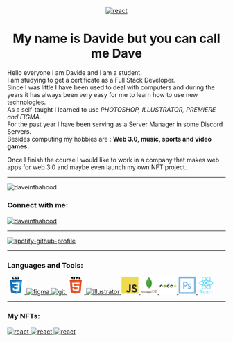 <p align="center">
<a href="https://google.com" target="_blank" rel="noreferrer"> <img src="https://c4.wallpaperflare.com/wallpaper/701/872/935/mr-robot-tv-series-hello-friend-elliot-mr-robot-hd-wallpaper-preview.jpg" alt="react" width="800" height="400"/> </a>

</p>

<h1 align="center"><strong> My name is Davide but you can call me Dave </strong></h1> 

<p align="left">Hello everyone I am Davide and I am a student.<br>
I am studying to get a certificate as a Full Stack Developer.<br> 
Since I was little I have been used to deal with computers and during the years it has always been very easy for me to learn how to use new technologies.<br> 
As a self-taught I learned to use <em> PHOTOSHOP, ILLUSTRATOR, PREMIERE and FIGMA.</em><br>
For the past year I have been serving as a Server Manager in some Discord Servers. <br>
Besides computing my hobbies are : <strong> Web 3.0, music, sports and video games.</strong> <br>

Once I finish the course I would like to work in a company that makes web apps for web 3.0 and maybe even launch my own NFT project.</p>


<!--
**daveinthahood/daveinthahood** is a ✨ _special_ ✨ repository because its `README.md` (this file) appears on your GitHub profile.

Here are some ideas to get you started:

- 🔭 I’m currently working on ...
- 🌱 I’m currently learning ...
- 👯 I’m looking to collaborate on ...
- 🤔 I’m looking for help with ...
- 💬 Ask me about ...
- 📫 How to reach me: ...
- 😄 Pronouns: ...
- ⚡ Fun fact: ...

-->
<hr>
<p align="left"> <img src="https://komarev.com/ghpvc/?username=daveinthahood&label=Profile%20views&color=0e75b6&style=flat" alt="daveinthahood" /> </p>



<h3 align="left">Connect with me:</h3>
<p align="left">
<a href="https://twitter.com/daveinthahood" target="blank"><img align="center" src="https://raw.githubusercontent.com/rahuldkjain/github-profile-readme-generator/master/src/images/icons/Social/twitter.svg" alt="daveinthahood" height="30" width="40" /></a>
</p> <hr>



[![spotify-github-profile](https://spotify-github-profile.vercel.app/api/view?uid=7x9jmrmkvst4llrdhbw26kfgw&cover_image=true&theme=novatorem&show_offline=false&background_color=121212&interchange=false&bar_color=53b14f&bar_color_cover=false)](https://github.com/kittinan/spotify-github-profile) 



<hr>

<h3 align="left">Languages and Tools:</h3>
<p align="left"> 
<a href="https://www.w3schools.com/css/" target="_blank" rel="noreferrer"> <img src="https://raw.githubusercontent.com/devicons/devicon/master/icons/css3/css3-original-wordmark.svg" alt="css3" width="40" height="40"/> </a> 
<a href="https://www.figma.com/" target="_blank" rel="noreferrer"> <img src="https://www.vectorlogo.zone/logos/figma/figma-icon.svg" alt="figma" width="40" height="40"/> </a> 
<a href="https://git-scm.com/" target="_blank" rel="noreferrer"> <img src="https://www.vectorlogo.zone/logos/git-scm/git-scm-icon.svg" alt="git" width="40" height="40"/> </a> 
<a href="https://www.w3.org/html/" target="_blank" rel="noreferrer"> <img src="https://raw.githubusercontent.com/devicons/devicon/master/icons/html5/html5-original-wordmark.svg" alt="html5" width="40" height="40"/> </a> 
<a href="https://www.adobe.com/in/products/illustrator.html" target="_blank" rel="noreferrer"> <img src="https://www.vectorlogo.zone/logos/adobe_illustrator/adobe_illustrator-icon.svg" alt="illustrator" width="40" height="40"/> </a> 
<a href="https://developer.mozilla.org/en-US/docs/Web/JavaScript" target="_blank" rel="noreferrer"> <img src="https://raw.githubusercontent.com/devicons/devicon/master/icons/javascript/javascript-original.svg" alt="javascript" width="40" height="40"/> </a>
<a href="https://www.mongodb.com/" target="_blank" rel="noreferrer"> <img src="https://raw.githubusercontent.com/devicons/devicon/master/icons/mongodb/mongodb-original-wordmark.svg" alt="mongodb" width="40" height="40"/> </a> 
<a href="https://nodejs.org" target="_blank" rel="noreferrer"> <img src="https://raw.githubusercontent.com/devicons/devicon/master/icons/nodejs/nodejs-original-wordmark.svg" alt="nodejs" width="40" height="40"/> </a> 
<a href="https://www.photoshop.com/en" target="_blank" rel="noreferrer"> <img src="https://raw.githubusercontent.com/devicons/devicon/master/icons/photoshop/photoshop-line.svg" alt="photoshop" width="40" height="40"/> </a> 
<a href="https://reactjs.org/" target="_blank" rel="noreferrer"> <img src="https://raw.githubusercontent.com/devicons/devicon/master/icons/react/react-original-wordmark.svg" alt="react" width="40" height="40"/> </a>

<hr>

<h3> My NFTs:</h3>

<p align="left">
<a href="https://opensea.io/account" target="_blank" rel="noreferrer"> <img src="https://dl.openseauserdata.com/cache/originImage/files/5e02231c3332e0721cb622258bb527b7.png" alt="react" width="200" height="200"/> </a>
<a href="https://opensea.io/account" target="_blank" rel="noreferrer"> <img src="https://dl.openseauserdata.com/cache/originImage/files/eb1515ed80d10eba7ea4e4e19f0a7598.png" alt="react" width="200" height="200"/> </a>
<a href="https://opensea.io/account" target="_blank" rel="noreferrer"> <img src="https://dl.openseauserdata.com/cache/originImage/files/7b9ee10b3d075a4798fcaddf7e3be923.png" alt="react" width="200" height="200"/> </a>

  

